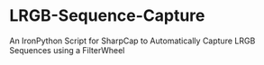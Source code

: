 # LRGB-Sequence-Capture
An IronPython Script for SharpCap to Automatically Capture LRGB Sequences using a FilterWheel
